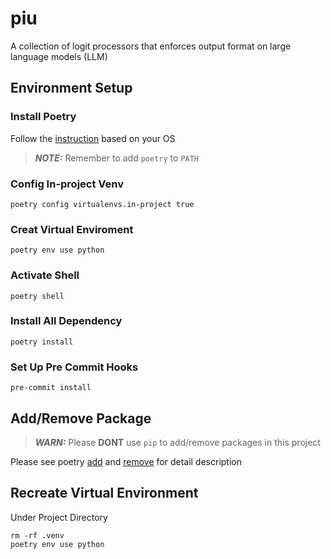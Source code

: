 # piu
A collection of logit processors that enforces output format on large language models (LLM)

## Environment Setup
### Install Poetry
Follow the [instruction](https://python-poetry.org/docs/#installing-with-the-official-installer) based on your OS

> **_NOTE:_**  Remember to add `poetry` to `PATH`

### Config In-project Venv
```shell
poetry config virtualenvs.in-project true
``` 

### Creat Virtual Enviroment
```shell
poetry env use python
``` 

### Activate Shell
```shell
poetry shell
```

### Install All Dependency
```shell
poetry install
```

### Set Up Pre Commit Hooks
```shell
pre-commit install
```

## Add/Remove Package
> **_WARN:_**  Please **DONT** use `pip` to add/remove packages in this project

Please see poetry [add](https://python-poetry.org/docs/cli/#add) and [remove](https://python-poetry.org/docs/cli/#remove) for detail description

## Recreate Virtual Environment
Under Project Directory
```shell
rm -rf .venv
poetry env use python
```